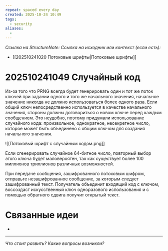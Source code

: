 ```yaml
---
repeat: spaced every day
created: 2025-10-24 10:49
tags:
  - security
aliases:
  -
---
```

*Ссылка на StructureNote:*
*Ссылка на исходник или контекст (если есть):*
- [[202510241020 Потоковые шрифты|Потоковые шрифты]]

# 202510241049 Случайный код

Из-за того что PRNG всегда будет генерировать один и тот же поток ключей при задании одного и того же начального значения, начальное значение никогда не должно использоваться более одного раза. Если общий ключ непосредственно используется в качестве начального значения, стороны должны договориться о новом ключе перед каждым сообщением. Это неудобно, поэтому придумали использование случайного кода: произвольное, однократное, несекретное число, которое может быть объединено с общим ключом для создания начального значения.

![[Потоковый шрифт с случайным кодом.png]]

Если сгенерировать случайное 64-битное число, повторный выбор этого ключа будет маловероятен, так как существует более 100 миллионов триллионов различных возможностей.

При передаче сообщения, зашифрованного потоковым шифром, отправьте незашифрованное сообщение, за которым следует зашифрованный текст. Получатель объединит входящий код с ключом, воссоздаст искусственный ключ одноразового использования и с помощью обратного сдвига получит открытый текст.



# Связанные идеи

- 

---

*Что стоит развить? Какие вопросы возникли?*
